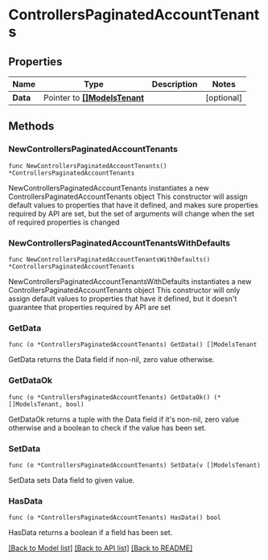 # ControllersPaginatedAccountTenants

## Properties

Name | Type | Description | Notes
------------ | ------------- | ------------- | -------------
**Data** | Pointer to [**[]ModelsTenant**](ModelsTenant.md) |  | [optional] 

## Methods

### NewControllersPaginatedAccountTenants

`func NewControllersPaginatedAccountTenants() *ControllersPaginatedAccountTenants`

NewControllersPaginatedAccountTenants instantiates a new ControllersPaginatedAccountTenants object
This constructor will assign default values to properties that have it defined,
and makes sure properties required by API are set, but the set of arguments
will change when the set of required properties is changed

### NewControllersPaginatedAccountTenantsWithDefaults

`func NewControllersPaginatedAccountTenantsWithDefaults() *ControllersPaginatedAccountTenants`

NewControllersPaginatedAccountTenantsWithDefaults instantiates a new ControllersPaginatedAccountTenants object
This constructor will only assign default values to properties that have it defined,
but it doesn't guarantee that properties required by API are set

### GetData

`func (o *ControllersPaginatedAccountTenants) GetData() []ModelsTenant`

GetData returns the Data field if non-nil, zero value otherwise.

### GetDataOk

`func (o *ControllersPaginatedAccountTenants) GetDataOk() (*[]ModelsTenant, bool)`

GetDataOk returns a tuple with the Data field if it's non-nil, zero value otherwise
and a boolean to check if the value has been set.

### SetData

`func (o *ControllersPaginatedAccountTenants) SetData(v []ModelsTenant)`

SetData sets Data field to given value.

### HasData

`func (o *ControllersPaginatedAccountTenants) HasData() bool`

HasData returns a boolean if a field has been set.


[[Back to Model list]](../README.md#documentation-for-models) [[Back to API list]](../README.md#documentation-for-api-endpoints) [[Back to README]](../README.md)


